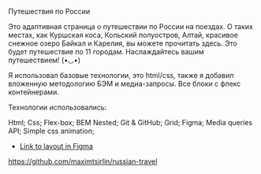 
Путешествия по России

Это адаптивная страница о путешествии по России на поездах. О таких местах, как Куршская коса, Кольский полуостров, Алтай, красивое снежное озеро Байкал и Карелия, вы можете прочитать здесь. Это будет путешествие по 11 городам. Наслаждайтесь вашим путешествием! (•◡•)


Я использовал базовые технологии, это html/css, также я добавил вложенную методологию БЭМ и медиа-запросы. Все блоки с флекс контейнерами.


Технологии использовались: 

Html;
Css;
Flex-box;
BEM Nested;
Git & GitHub;
Grid;
Figma;
Media queries
API;
Simple css animation;

* [Link to layout in Figma](https://www.figma.com/file/5S2WSbEFL6awjVWJ0NWL8Q/Sprint-3_-Russia-_-desktop-mobile?node-id=28503%3A0)

https://github.com/maximtsirlin/russian-travel
